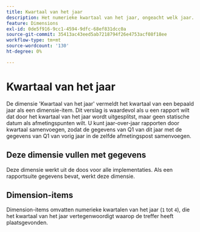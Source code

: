 ```yaml
---
title: Kwartaal van het jaar
description: Het numerieke kwartaal van het jaar, ongeacht welk jaar.
feature: Dimensions
exl-id: 0de5f916-9cc1-4594-9dfc-68ef831dcc0a
source-git-commit: 35413ac43eed5ab7218794f26e4753acf08f18ee
workflow-type: tm+mt
source-wordcount: '130'
ht-degree: 0%

---
```


# Kwartaal van het jaar

De dimensie &#39;Kwartaal van het jaar&#39; vermeldt het kwartaal van een bepaald jaar als een dimensie-item. Dit verslag is waardevol als u een rapport wilt dat door het kwartaal van het jaar wordt uitgesplitst, maar geen statische datum als afmetingspunten wilt. U kunt jaar-over-jaar rapporten door kwartaal samenvoegen, zodat de gegevens van Q1 van dit jaar met de gegevens van Q1 van vorig jaar in de zelfde afmetingspost samenvoegen.

## Deze dimensie vullen met gegevens

Deze dimensie werkt uit de doos voor alle implementaties. Als een rapportsuite gegevens bevat, werkt deze dimensie.

## Dimension-items

Dimension-items omvatten numerieke kwartalen van het jaar (`1` tot `4`), die het kwartaal van het jaar vertegenwoordigt waarop de treffer heeft plaatsgevonden.
